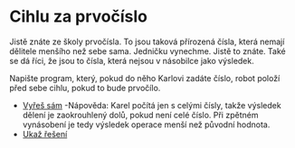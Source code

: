 # Cihlu za prvočíslo

Jistě znáte ze školy prvočísla. To jsou taková přírozená čísla, která nemají dělitele menšího než sebe sama.
Jedničku vynechme. Jistě to znáte. Také se dá říci, že jsou to čísla, která nejsou v násobilce jako výsledek.

Napište program, který, pokud do něho Karlovi zadáte číslo, robot položí před sebe cihlu, pokud to bude prvočílo.
  

- [Vyřeš sám](karel.html?Prvocislo_zkus) -Nápověda: Karel počítá jen s celými čísly, takže výsledek dělení je zaokrouhlený dolů, pokud není celé číslo. Při zpětném vynásobení je tedy výsledek operace menší než původní hodnota.
- [Ukaž řešení](karel.html?Prvocislo)

